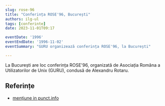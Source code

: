 ```yaml
---
slug: rose-96
title: "Conferința ROSE'96, București"
authors: ilg-ul
tags: [conferinte]
date: 2023-11-01T09:17

eventDate: '1996'
eventEndDate: '1996-11-02'
eventSummary: "GURU organizează conferința ROSE'96, la București"

---
```


La București are loc conferința ROSE'96, organizată de Asociația Româna
a Utilizatorilor de Unix (GURU), condusă de Alexandru Rotaru.

<!-- truncate -->

## Referințe

- [mențiune in punct.info](http://linux.punct.info)
